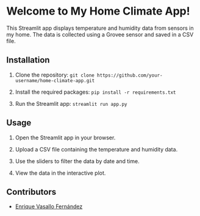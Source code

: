 # Welcome to My Home Climate App!

This Streamlit app displays temperature and humidity data from sensors in my home. The data is collected using a Grovee sensor and saved in a CSV file.

## Installation

1. Clone the repository:
`git clone https://github.com/your-username/home-climate-app.git`

2. Install the required packages:
`pip install -r requirements.txt`
3. Run the Streamlit app:
`streamlit run app.py`

## Usage

1. Open the Streamlit app in your browser.

2. Upload a CSV file containing the temperature and humidity data.

3. Use the sliders to filter the data by date and time.

4. View the data in the interactive plot.

## Contributors

- [Enrique Vasallo Fernández](https://github.com/Vasallo94)
